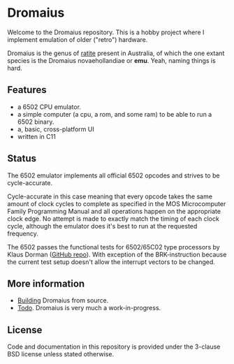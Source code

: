 # Dromaius

Welcome to the Dromaius repository. This is a hobby project where I implement emulation of older ("retro") hardware.

Dromaius is the genus of [ratite](https://en.wikipedia.org/wiki/Dromaius) present in Australia, of which the one extant species is the Dromaius novaehollandiae or **emu**. Yeah, naming things is hard.

## Features
- a 6502 CPU emulator.
- a simple computer (a cpu, a rom, and some ram) to be able to run a 6502 binary.
- a, basic, cross-platform UI
- written in C11

## Status
The 6502 emulator implements all official 6502 opcodes and strives to be cycle-accurate. 

Cycle-accurate in this case meaning that every opcode takes the same amount of clock cycles to complete as specified in the MOS Microcomputer Family Programming Manual and all operations happen on the appropriate clock edge. No attempt is made to exactly match the timing of each clock cycle, although the emulator does it's best to run at the requested frequency.

The 6502 passes the functional tests for 6502/65C02 type processors by Klaus Dorman ([GitHub repo](https://github.com/Klaus2m5/6502_65C02_functional_tests)). With exception of the BRK-instruction because the current test setup doesn't allow the interrupt vectors to be changed.

## More information
- [Building](docs/building.md) Dromaius from source.
- [Todo](docs/todo.md). Dromaius is very much a work-in-progress.

## License
Code and documentation in this repository is provided under the 3-clause BSD license unless stated otherwise.

